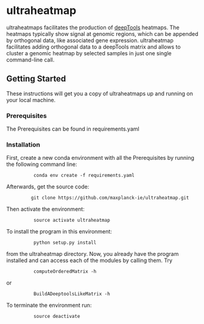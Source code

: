 # ultraheatmap

ultraheatmaps facilitates the production of [deepTools](https://github.com/deeptools/deepTools)
heatmaps. The heatmaps typically show signal at genomic regions, which can be
appended by orthogonal data, like associated gene expression. ultraheatmap
facilitates adding orthogonal data to a deepTools matrix and allows to cluster a
genomic heatmap by selected samples in just one single command-line call.


## Getting Started

These instructions will get you a copy of ultraheatmaps up and running on your local machine.

### Prerequisites

The Prerequisites can be found in requirements.yaml

### Installation

First, create a new conda environment with all the Prerequisites by running the following command line:

              conda env create -f requirements.yaml

Afterwards, get the source code:

             git clone https://github.com/maxplanck-ie/ultraheatmap.git

Then activate the environment:

              source activate ultraheatmap

To install the program in this environment:

              python setup.py install

from the ultraheatmap directory. Now, you already have the program installed and can access each of the modules by calling them. Try

              computeOrderedMatrix -h

or

              BuildADeeptoolsLikeMatrix -h

To terminate the environment run:

              source deactivate

<!---

### Installation

A step by step series of examples that tell you how to get a development env running

Say what the step will be

```
Give the example
```

And repeat

```
until finished
```

End with an example of getting some data out of the system or using it for a little demo

## Running the tests

Explain how to run the automated tests for this system

### Break down into end to end tests

Explain what these tests test and why

```
Give an example
```

### And coding style tests

Explain what these tests test and why

```
Give an example
```

## Deployment

Add additional notes about how to deploy this on a live system

## Built With

* [Dropwizard](http://www.dropwizard.io/1.0.2/docs/) - The web framework used
* [Maven](https://maven.apache.org/) - Dependency Management
* [ROME](https://rometools.github.io/rome/) - Used to generate RSS Feeds

## Contributing

Please read [CONTRIBUTING.md](https://gist.github.com/PurpleBooth/b24679402957c63ec426) for details on our code of conduct, and the process for submitting pull requests to us.

## Versioning

We use [SemVer](http://semver.org/) for versioning. For the versions available, see the [tags on this repository](https://github.com/your/project/tags).

## Authors

* **Billie Thompson** - *Initial work* - [PurpleBooth](https://github.com/PurpleBooth)

See also the list of [contributors](https://github.com/your/project/contributors) who participated in this project.

## License

This project is licensed under the MIT License - see the [LICENSE.md](LICENSE.md) file for details

## Acknowledgments

* Hat tip to anyone whose code was used
* Inspiration
* etc
-->

